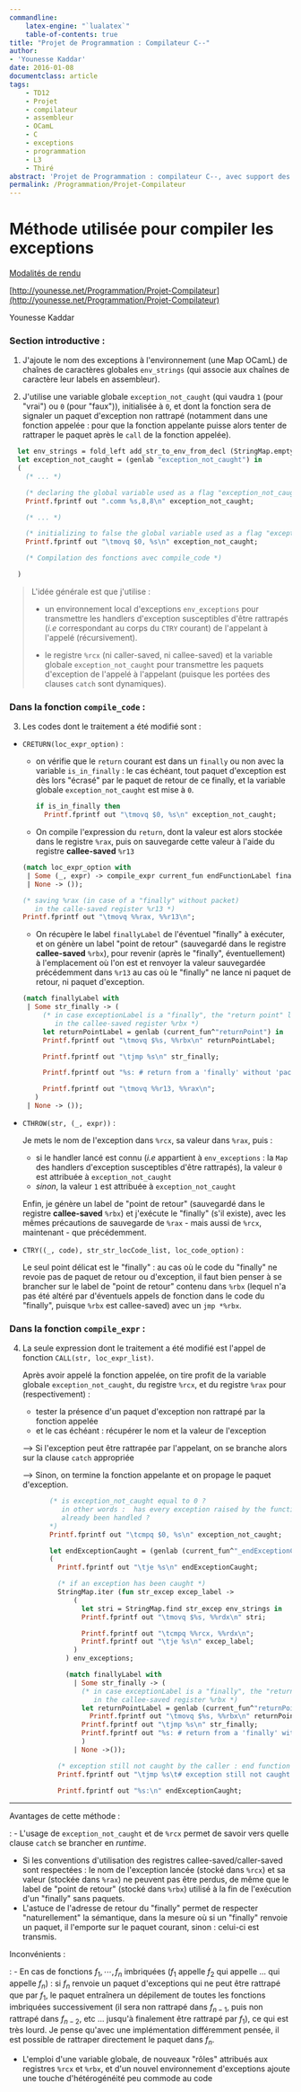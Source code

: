```yaml
---
commandline:
    latex-engine: "`lualatex`"
    table-of-contents: true
title: "Projet de Programmation : Compilateur C--"
author:
- 'Younesse Kaddar'
date: 2016-01-08
documentclass: article
tags:
    - TD12
    - Projet
    - compilateur
    - assembleur
    - OCamL
    - C
    - exceptions
    - programmation
    - L3
    - Thiré
abstract: 'Projet de Programmation : compilateur C--, avec support des exceptions.'
permalink: /Programmation/Projet-Compilateur
---
```



# Méthode utilisée pour compiler les exceptions

[Modalités de rendu](http://www.lsv.ens-cachan.fr/~fthire/teaching/2016-2017/programmation-1/project/soumission.pdf)

[http://younesse.net/Programmation/Projet-Compilateur](http://younesse.net/Programmation/Projet-Compilateur)

Younesse Kaddar

### Section introductive :

1. J'ajoute le nom des exceptions à l'environnement (une Map OCamL) de chaînes de caractères globales `env_strings` (qui associe aux chaînes de caractère leur labels en assembleur).


2. J'utilise une variable globale `exception_not_caught` (qui vaudra `1` (pour "vrai") ou `0` (pour "faux")), initialisée à `0`, et dont la fonction sera de signaler un paquet d'exception non rattrapé (notamment dans une fonction appelée : pour que la fonction appelante puisse alors tenter de rattraper le paquet après le `call` de la fonction appelée).


```ocaml
  let env_strings = fold_left add_str_to_env_from_decl (StringMap.empty) decl_list in
  let exception_not_caught = (genlab "exception_not_caught") in
  (
    (* ... *)

    (* declaring the global variable used as a flag "exception_not_caught" *)
    Printf.fprintf out ".comm %s,8,8\n" exception_not_caught;

    (* ... *)

    (* initializing to false the global variable used as a flag "exception_not_caught" *)
    Printf.fprintf out "\tmovq $0, %s\n" exception_not_caught;

    (* Compilation des fonctions avec compile_code *)

  )
```

> L'idée générale est que j'utilise :
>
>  - un environnement local d'exceptions `env_exceptions` pour transmettre les handlers d'exception susceptibles d'être rattrapés (*i.e* correspondant au corps du `CTRY` courant) de l'appelant à l'appelé (récursivement).
>
>  - le registre `%rcx` (ni caller-saved, ni callee-saved) et la variable globale `exception_not_caught` pour transmettre les paquets d'exception de l'appelé à l'appelant (puisque les portées des clauses `catch` sont dynamiques).


### Dans la fonction `compile_code` :

3.  Les codes dont le traitement a été modifié sont :

  - `CRETURN(loc_expr_option)` :

    - on vérifie que le `return` courant est dans un `finally` ou non avec la variable `is_in_finally` : le cas échéant, tout paquet d'exception est dès lors "écrasé" par le paquet de retour de ce finally, et la variable globale `exception_not_caught` est mise à `0`.

      ```ocaml
      if is_in_finally then
        Printf.fprintf out "\tmovq $0, %s\n" exception_not_caught;
      ```
    - On compile l'expression du `return`, dont la valeur est alors stockée dans le registre `%rax`, puis on sauvegarde cette valeur à l'aide du registre **callee-saved** `%r13`

    ```ocaml
    (match loc_expr_option with
     | Some (_, expr) -> compile_expr current_fun endFunctionLabel finallyLabel env_var env_exceptions offset_local_vars expr
     | None -> ());

    (* saving %rax (in case of a "finally" without packet)
       in the calle-saved register %r13 *)
    Printf.fprintf out "\tmovq %%rax, %%r13\n";
    ```

    - On récupère le label `finallyLabel` de l'éventuel "finally" à exécuter, et on génère un label "point de retour" (sauvegardé dans le registre **callee-saved** `%rbx`), pour revenir (après le "finally", éventuellement) à l'emplacement où l'on est et renvoyer la valeur sauvegardée précédemment dans `%r13` au cas où le "finally" ne lance ni paquet de retour, ni paquet d'exception.

    ```ocaml
    (match finallyLabel with
     | Some str_finally -> (
         (* in case exceptionLabel is a "finally", the "return point" label is stored
            in the callee-saved register %rbx *)
         let returnPointLabel = genlab (current_fun^"returnPoint") in
         Printf.fprintf out "\tmovq $%s, %%rbx\n" returnPointLabel;

         Printf.fprintf out "\tjmp %s\n" str_finally;

         Printf.fprintf out "%s: # return from a 'finally' without 'packet'\n" returnPointLabel;

         Printf.fprintf out "\tmovq %%r13, %%rax\n";
       )
     | None -> ());
    ```

  - `CTHROW(str, (_, expr))` :

    Je mets le nom de l'exception dans `%rcx`, sa valeur dans `%rax`, puis :

    - si le handler lancé est connu (*i.e* appartient à `env_exceptions` : la `Map` des handlers d'exception susceptibles d'être rattrapés), la valeur `0` est attribuée à `exception_not_caught`
    - *sinon*, la valeur `1` est attribuée à `exception_not_caught`

    Enfin, je génère un label de "point de retour" (sauvegardé dans le registre **callee-saved** `%rbx`) et j'exécute le "finally" (s'il existe), avec les mêmes précautions de sauvegarde de `%rax` - mais aussi de `%rcx`, maintenant - que précédemment.

  - `CTRY((_, code), str_str_locCode_list, loc_code_option)` :

    Le seul point délicat est le "finally" : au cas où le code du "finally" ne revoie pas de paquet de retour ou d'exception, il faut bien penser à se brancher sur le label de "point de retour" contenu dans `%rbx` (lequel n'a pas été altéré par d'éventuels appels de fonction dans le code du "finally", puisque `%rbx` est callee-saved) avec un `jmp *%rbx`.


### Dans la fonction `compile_expr` :


4. La seule expression dont le traitement a été modifié est l'appel de fonction `CALL(str, loc_expr_list)`.

    Après avoir appelé la fonction appelée, on tire profit de la variable globale `exception_not_caught`, du registre `%rcx`, et du registre `%rax` pour (respectivement) :

      - tester la présence d'un paquet d'exception non rattrapé par la fonction appelée
      - et le cas échéant : récupérer le nom et la valeur de l'exception

    ⟶ Si l'exception peut être rattrapée par l'appelant, on se branche alors sur la clause `catch` appropriée

    ⟶ Sinon, on termine la fonction appelante et on propage le paquet d'exception.


```ocaml
          (* is exception_not_caught equal to 0 ?
             in other words :  has every exception raised by the function called
             already been handled ?
          *)
          Printf.fprintf out "\tcmpq $0, %s\n" exception_not_caught;

          let endExceptionCaught = (genlab (current_fun^"_endExceptionCaught")) in
          (
            Printf.fprintf out "\tje %s\n" endExceptionCaught;

            (* if an exception has been caught *)
            StringMap.iter (fun str_excep excep_label ->
                (
                  let stri = StringMap.find str_excep env_strings in
                  Printf.fprintf out "\tmovq $%s, %%rdx\n" stri;

                  Printf.fprintf out "\tcmpq %%rcx, %%rdx\n";
                  Printf.fprintf out "\tje %s\n" excep_label;
                )
              ) env_exceptions;

              (match finallyLabel with
                | Some str_finally -> (
                  (* in case exceptionLabel is a "finally", the "return point" label is stored
                     in the callee-saved register %rbx *)
                  let returnPointLabel = genlab (current_fun^"returnPoint") in
                    Printf.fprintf out "\tmovq $%s, %%rbx\n" returnPointLabel;
                  Printf.fprintf out "\tjmp %s\n" str_finally;
                  Printf.fprintf out "%s: # return from a 'finally' without 'packet'\n" returnPointLabel;
                  )
                | None ->());

            (* exception still not caught by the caller : end function *)
            Printf.fprintf out "\tjmp %s\t# exception still not caught by the caller\n" endFunctionLabel;

            Printf.fprintf out "%s:\n" endExceptionCaught;
```


____


Avantages de cette méthode :

:  - L'usage de `exception_not_caught` et de `%rcx` permet de savoir vers quelle clause `catch` se brancher en *runtime*.
  - Si les conventions d'utilisation des registres callee-saved/caller-saved sont respectées : le nom de l'exception lancée (stocké dans `%rcx`) et sa valeur (stockée dans `%rax`) ne peuvent pas être perdus, de même que le label de "point de retour" (stocké dans `%rbx`) utilisé à la fin de l'exécution d'un "finally" sans paquets.
  - L'astuce de l'adresse de retour du "finally" permet de respecter "naturellement" la sémantique, dans la mesure où si un "finally" renvoie un paquet, il l'emporte sur le paquet courant, sinon : celui-ci est transmis.


Inconvénients :

:  - En cas de fonctions $f_1, ⋯, f_n$ imbriquées ($f_1$ appelle $f_2$ qui appelle ... qui appelle $f_n$) : si $f_n$ renvoie un paquet d'exceptions qui ne peut être rattrapé que par $f_1$, le paquet entraînera un dépilement de toutes les fonctions imbriquées successivement (il sera non rattrapé dans $f_{n-1}$, puis non rattrapé dans $f_{n-2}$, etc ... jusqu'à finalement être rattrapé par $f_1$), ce qui est très lourd. Je pense qu'avec une implémentation différemment pensée, il est possible de rattraper directement le paquet dans $f_n$.
  - L'emploi d'une variable globale, de nouveaux "rôles" attribués aux registres `%rcx` et `%rbx`, et d'un nouvel environnement d'exceptions ajoute une touche d'hétérogénéité peu commode au code
